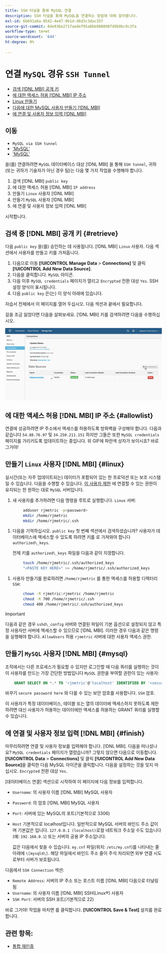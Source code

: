 ```yaml
---
title: SSH 터널을 통해 MySQL 연결
description: SSH 터널을 통해 MySQL을 연결하는 방법에 대해 알아봅니다.
exl-id: 6b691a6a-9542-4e47-9b1d-d6d3c3dac357
source-git-commit: 8de036e2717aedef95a8bb908898fd9b9bc9c3fa
workflow-type: tm+mt
source-wordcount: '644'
ht-degree: 0%

---
```


# 연결 `MySQL` 경유 `SSH Tunnel`

* [검색 [!DNL MBI] 공개 키](#retrieve)
* [에 대한 액세스 허용 [!DNL MBI] IP 주소](#allowlist)
* [Linux 만들기](#linux)
* [다음에 대한 MySQL 사용자 만들기 [!DNL MBI]](#mysql)
* [에 연결 및 사용자 정보 입력 [!DNL MBI]](#finish)

## 이동

* `MySQL via SSH tunnel`
* [&#39;MySQL&#39;](../integrations/mysql-via-a-direct-connection.md)
* [&#39;MySQL&#39;](../integrations/mysql-via-cpanel.md)

을(를) 연결하려면 `MySQL` 데이터베이스 대상 [!DNL MBI] 을 통해 `SSH tunnel`, 귀하(또는 귀하가 기술자가 아닌 경우 팀)는 다음 몇 가지 작업을 수행해야 합니다.

1. 검색 [!DNL MBI] `public key`
1. 에 대한 액세스 허용 [!DNL MBI] `IP address`
1. 만들기 `Linux` 사용자 [!DNL MBI]
1. 만들기 `MySQL` 사용자 [!DNL MBI]
1. 에 연결 및 사용자 정보 입력 [!DNL MBI]

시작합니다.

## 검색 중 [!DNL MBI] 공개 키 {#retrieve}

다음 `public key` 을(를) 승인하는 데 사용됩니다. [!DNL MBI] `Linux` 사용자. 다음 섹션에서 사용자를 만들고 키를 가져옵니다.

1. 다음으로 이동 **[!UICONTROL Manage Data** > **Connections]** 및 클릭 **[!UICONTROL Add New Data Source]**.
1. 다음을 클릭합니다. `MySQL` 아이콘.
1. 다음 이후 `MySQL credentials` 페이지가 열리고 `Encrypted` 전환 대상 `Yes`. SSH 설정 양식이 표시됩니다.
1. 다음 `public key` 은(는) 이 양식 아래에 있습니다.

자습서 전체에서 이 페이지를 열어 두십시오. 다음 섹션과 끝에서 필요합니다.

길을 조금 잃었다면 다음을 살펴보세요. [!DNL MBI] 키를 검색하려면 다음을 수행하십시오.

![](../../../assets/MySQL_SSH.gif)<!--{: width="770"}-->

## 에 대한 액세스 허용 [!DNL MBI] IP 주소 {#allowlist}

연결에 성공하려면 IP 주소에서 액세스를 허용하도록 방화벽을 구성해야 합니다. 다음과 같습니다 `54.88.76.97` 및 `34.250.211.151` 하지만 그들은 또한 `MySQL credentials` 페이지를 가리키도록 업데이트하는 중입니다. 위 GIF에 파란색 상자가 보이시죠? 바로 그거야!

## 만들기 `Linux` 사용자 [!DNL MBI] {#linux}

실시간(또는 자주 업데이트되는) 데이터가 포함되어 있는 한 프로덕션 또는 보조 시스템일 수 있습니다. 다음을 수행할 수 있습니다. [이 사용자 제한](../../../administrator/account-management/restrict-db-access.md) 에 연결할 수 있는 권한이 유지되는 한 원하는 대로 `MySQL` 서버입니다.

1. 새 사용자를 추가하려면 다음 명령을 루트로 실행합니다. `Linux` 서버:

```bash
        adduser rjmetric -p<password>
        mkdir /home/rjmetric
        mkdir /home/rjmetric/.ssh
```

1. 다음을 기억하십시오. `public key` 첫 번째 섹션에서 검색하셨습니까? 사용자가 데이터베이스에 액세스할 수 있도록 하려면 키를 로 가져와야 합니다 `authorized\_keys`.

   전체 키를 `authorized\_keys` 파일을 다음과 같이 지정합니다.

```bash
        touch /home/rjmetric/.ssh/authorized_keys
        "<PASTE KEY HERE>" >> /home/rjmetric/.ssh/authorized_keys
```

1. 사용자 만들기를 완료하려면 `/home/rjmetric` 를 통한 액세스를 허용할 디렉터리 `SSH`:

```bash
        chown -R rjmetric:rjmetric /home/rjmetric
        chmod -R 700 /home/rjmetric/.ssh
        chmod 400 /home/rjmetric/.ssh/authorized_keys
```

>[!IMPORTANT]
>
>다음과 같은 경우 `sshd\_config` 서버와 연결된 파일이 기본 옵션으로 설정되지 않고 특정 사용자만 서버에 액세스할 수 있으므로 [!DNL MBI]. 이러한 경우 다음과 같은 명령을 실행해야 합니다. `AllowUsers` 허용 `rjmetric` 서버에 대한 사용자 액세스 권한.

## 만들기 `MySQL` 사용자 [!DNL MBI] {#mysql}

조직에서는 다른 프로세스가 필요할 수 있지만 로그인할 때 다음 쿼리를 실행하는 것이 이 사용자를 만드는 가장 간단한 방법입니다 `MySQL` 권한을 부여할 권한이 있는 사용자:

```sql
    GRANT SELECT ON *.* TO 'rjmetric'@'localhost' IDENTIFIED BY '<secure password here>';
```

바꾸기 `secure password here` 와 다를 수 있는 보안 암호를 사용합니다. `SSH` 암호.

이 사용자가 특정 데이터베이스, 테이블 또는 열의 데이터에 액세스하지 못하도록 제한하려면 대신 사용자가 허용하는 데이터에만 액세스를 허용하는 GRANT 쿼리를 실행할 수 있습니다.

## 에 연결 및 사용자 정보 입력 [!DNL MBI] {#finish}

마무리하려면 연결 및 사용자 정보를 입력해야 합니다. [!DNL MBI]. 다음을 떠나셨나요? `MySQL credentials` 페이지가 열렸습니까? 그렇지 않으면 다음으로 이동합니다. **[!UICONTROL Data** > **Connections]** 및 클릭 **[!UICONTROL Add New Data Source]**&#x200B;을 클릭한 다음 MySQL 아이콘을 클릭합니다. 다음을 설정하는 것을 잊지 마십시오. `Encrypted` 전환 대상 `Yes`.

[데이터베이스 연결] 섹션으로 시작하여 이 페이지에 다음 정보를 입력합니다.

* `Username`: 의 사용자 이름 [!DNL MBI] MySQL 사용자
* `Password`: 의 암호 [!DNL MBI] MySQL 사용자
* `Port`: 서버에 있는 MySQL의 포트(기본적으로 3306)
* `Host` 기본적으로 localhost입니다. 일반적으로 MySQL 서버의 바인드 주소 값이며 기본값은 입니다. `127.0.0.1 (localhost)`로컬 네트워크 주소일 수도 있습니다(예: `192.168.0.1`) 또는 서버의 공용 IP 주소입니다.

   값은 다음에서 찾을 수 있습니다. `my.cnf` 파일(위치: `/etc/my.cnf`)를 나타내는 줄 아래에 `\[mysqld\]`. 해당 파일에서 바인드 주소 줄이 주석 처리되면 외부 연결 시도로부터 서버가 보호됩니다.

다음에서 `SSH Connection` 섹션:

* `Remote Address`: 서버의 IP 주소 또는 호스트 이름 [!DNL MBI] 다음으로 터널링됨
* `Username`: 의 사용자 이름 [!DNL MBI] SSH(Linux®) 사용자
* `SSH Port`: 서버의 SSH 포트(기본적으로 22)

바로 그거야! 작업을 마치면 를 클릭합니다. **[!UICONTROL Save & Test]** 설치를 완료합니다.

## 관련 항목:

* [통합 재인증](https://experienceleague.adobe.com/docs/commerce-knowledge-base/kb/how-to/mbi-reauthenticating-integrations.html?lang=en)
